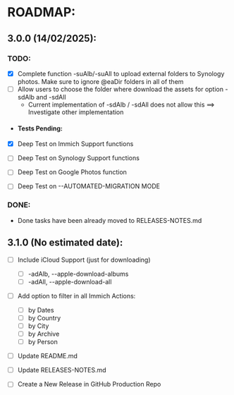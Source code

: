 # ROADMAP:

## 3.0.0 (14/02/2025):
### TODO:

- [x] Complete function -suAlb/-suAll to upload external folders to Synology photos. Make sure to ignore @eaDir folders in all of them
- [ ] Allow users to choose the folder where download the assets for option -sdAlb and -sdAll 
  - Current implementation of -sdAlb / -sdAll does not allow this ==> Investigate other implementation

- #### Tests Pending:
- [x] Deep Test on Immich Support functions
- [ ] Deep Test on Synology Support functions
- [ ] Deep Test on Google Photos function
- [ ] Deep Test on --AUTOMATED-MIGRATION MODE


### DONE:

- Done tasks have been already moved to RELEASES-NOTES.md

## 3.1.0 (No estimated date):
- [ ] Include iCloud Support (just for downloading)
    - [ ] -adAlb, --apple-download-albums
    - [ ] -adAll, --apple-download-all
- [ ] Add option to filter in all Immich Actions:
    - [ ] by Dates
    - [ ] by Country
    - [ ] by City
    - [ ] by Archive
    - [ ] by Person
- [ ] Update README.md
- [ ] Update RELEASES-NOTES.md
- [ ] Create a New Release in GitHub Production Repo



